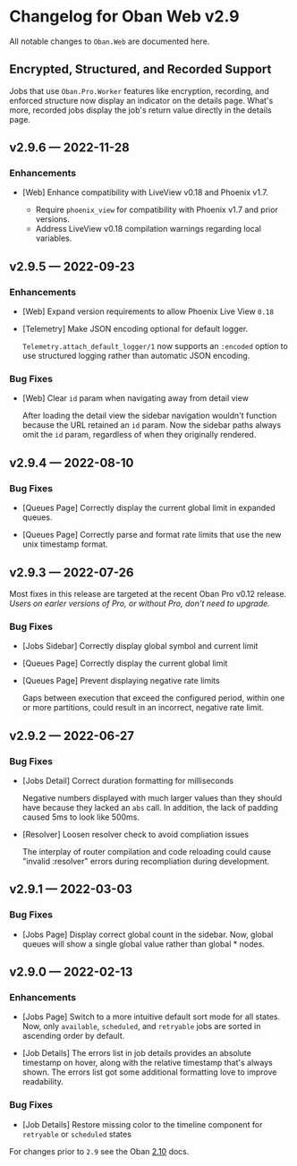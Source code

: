 # Changelog for Oban Web v2.9

All notable changes to `Oban.Web` are documented here.

## Encrypted, Structured, and Recorded Support

Jobs that use `Oban.Pro.Worker` features like encryption, recording, and
enforced structure now display an indicator on the details page. What's more,
recorded jobs display the job's return value directly in the details page.

## v2.9.6 — 2022-11-28

### Enhancements

- [Web] Enhance compatibility with LiveView v0.18 and Phoenix v1.7.

  * Require `phoenix_view` for compatibility with Phoenix v1.7 and prior versions.
  * Address LiveView v0.18 compilation warnings regarding local variables.

## v2.9.5 — 2022-09-23

### Enhancements

- [Web] Expand version requirements to allow Phoenix Live View `0.18`

- [Telemetry] Make JSON encoding optional for default logger.

  `Telemetry.attach_default_logger/1` now supports an `:encoded` option to
  use structured logging rather than automatic JSON encoding.

### Bug Fixes

- [Web] Clear `id` param when navigating away from detail view

  After loading the detail view the sidebar navigation wouldn't function because
  the URL retained an `id` param. Now the sidebar paths always omit the `id`
  param, regardless of when they originally rendered.

## v2.9.4 — 2022-08-10

### Bug Fixes

- [Queues Page] Correctly display the current global limit in expanded queues.

- [Queues Page] Correctly parse and format rate limits that use the new unix
  timestamp format.

## v2.9.3 — 2022-07-26

Most fixes in this release are targeted at the recent Oban Pro v0.12 release.
_Users on earler versions of Pro, or without Pro, don't need to upgrade._

### Bug Fixes

- [Jobs Sidebar] Correctly display global symbol and current limit

- [Queues Page] Correctly display the current global limit

- [Queues Page] Prevent displaying negative rate limits

  Gaps between execution that exceed the configured period, within one or more
  partitions, could result in an incorrect, negative rate limit.

## v2.9.2 — 2022-06-27

### Bug Fixes

- [Jobs Detail] Correct duration formatting for milliseconds

  Negative numbers displayed with much larger values than they should have
  because they lacked an `abs` call. In addition, the lack of padding caused 5ms
  to look like 500ms.

- [Resolver] Loosen resolver check to avoid compliation issues

  The interplay of router compilation and code reloading could cause "invalid
  :resolver" errors during recompliation during development.

## v2.9.1 — 2022-03-03

### Bug Fixes

- [Jobs Page] Display correct global count in the sidebar. Now, global queues
  will show a single global value rather than global * nodes.

## v2.9.0 — 2022-02-13

### Enhancements

- [Jobs Page] Switch to a more intuitive default sort mode for all states. Now,
  only `available`, `scheduled`, and `retryable` jobs are sorted in ascending
  order by default.

- [Job Details] The errors list in job details provides an absolute timestamp on
  hover, along with the relative timestamp that's always shown. The errors list
  got some additional formatting love to improve readability.

### Bug Fixes

- [Job Details] Restore missing color to the timeline component for `retryable`
  or `scheduled` states

For changes prior to `2.9` see the Oban [2.10][prev] docs.

[prev]: https://hexdocs.pm/oban/2.10.1/changelog.html

